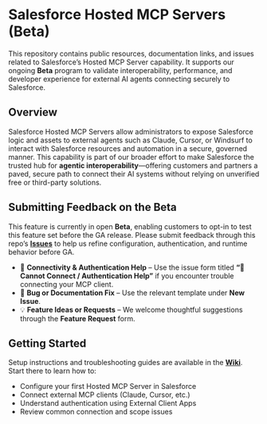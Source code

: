# Salesforce Hosted MCP Servers (Beta)

This repository contains public resources, documentation links, and issues related to Salesforce’s Hosted MCP Server capability. It supports our ongoing **Beta** program to validate interoperability, performance, and developer experience for external AI agents connecting securely to Salesforce.

## Overview

Salesforce Hosted MCP Servers allow administrators to expose Salesforce logic and assets to external agents such as Claude, Cursor, or Windsurf to interact with Salesforce resources and automation in a secure, governed manner. This capability is part of our broader effort to make Salesforce the trusted hub for **agentic interoperability**—offering customers and partners a paved, secure path to connect their AI systems without relying on unverified free or third-party solutions.

## Submitting Feedback on the Beta

This feature is currently in open **Beta**, enabling customers to opt-in to test this feature set before the GA release. Please submit feedback through this repo’s **[Issues](../../issues)** to help us refine configuration, authentication, and runtime behavior before GA.

- 🧩 **Connectivity & Authentication Help** – Use the issue form titled **“🔐 Cannot Connect / Authentication Help”** if you encounter trouble connecting your MCP client.
- 🐞 **Bug or Documentation Fix** – Use the relevant template under **New Issue**.
- 💡 **Feature Ideas or Requests** – We welcome thoughtful suggestions through the **Feature Request** form.

## Getting Started

Setup instructions and troubleshooting guides are available in the **[Wiki](../../wiki)**. Start there to learn how to:

- Configure your first Hosted MCP Server in Salesforce
- Connect external MCP clients (Claude, Cursor, etc.)
- Understand authentication using External Client Apps
- Review common connection and scope issues
